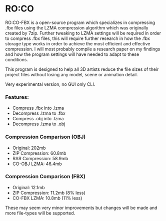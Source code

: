 # RO:CO
RO:CO-FBX is a open-source program which specializes in compressing .fbx files using the LZMA compression algorithm which was originally created by 7zip. Further tweaking to LZMA settings will be required in order to compress .fbx files, this will require further research in how the .fbx storage type works in order to achieve the most efficient and effective compression. I will most probably compile a research paper on my findings and how the program settings will have needed to adapt to these conditions.

This program is designed to help all 3D artists reduce the file sizes of their project files without losing any model, scene or animation detail.

Very experimental version, no GUI only CLI.

### Features:
- Compress .fbx into .lzma
- Decompress .lzma to .fbx
- Compress .obj into .lzma
- Decompress .lzma to .obj


### Compression Comparison (OBJ)
- Original: 202mb
- ZIP Compression: 60.8mb 
- RAR Compression: 58.9mb
- CO-OBJ LZMA: 46.4mb

### Compression Comparison (FBX)
- Original: 12.1mb
- ZIP Compression: 11.2mb (8% less)
- CO-FBX LZMA: 10.8mb (11% less)



These may seem very minor improvements but changes will be made and more file-types will be supported.
